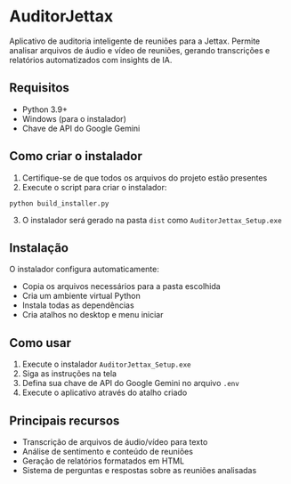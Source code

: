 # AuditorJettax

Aplicativo de auditoria inteligente de reuniões para a Jettax. Permite analisar arquivos de áudio e vídeo de reuniões, gerando transcrições e relatórios automatizados com insights de IA.

## Requisitos

- Python 3.9+ 
- Windows (para o instalador)
- Chave de API do Google Gemini

## Como criar o instalador

1. Certifique-se de que todos os arquivos do projeto estão presentes
2. Execute o script para criar o instalador:

```shell
python build_installer.py
```

3. O instalador será gerado na pasta `dist` como `AuditorJettax_Setup.exe`

## Instalação

O instalador configura automaticamente:
- Copia os arquivos necessários para a pasta escolhida
- Cria um ambiente virtual Python
- Instala todas as dependências
- Cria atalhos no desktop e menu iniciar

## Como usar

1. Execute o instalador `AuditorJettax_Setup.exe`
2. Siga as instruções na tela
3. Defina sua chave de API do Google Gemini no arquivo `.env`
4. Execute o aplicativo através do atalho criado

## Principais recursos

- Transcrição de arquivos de áudio/vídeo para texto
- Análise de sentimento e conteúdo de reuniões
- Geração de relatórios formatados em HTML
- Sistema de perguntas e respostas sobre as reuniões analisadas
